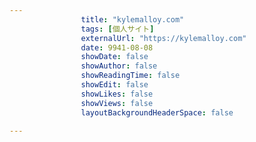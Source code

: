 ---
                title: "kylemalloy.com"
                tags: [個人サイト]
                externalUrl: "https://kylemalloy.com"
                date: 9941-08-08
                showDate: false
                showAuthor: false
                showReadingTime: false
                showEdit: false
                showLikes: false
                showViews: false
                layoutBackgroundHeaderSpace: false
                ---

